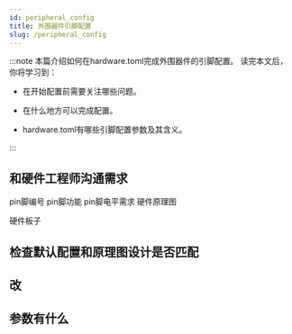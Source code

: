 ```yaml
---
id: peripheral_config
title: 外围器件引脚配置
slug: /peripheral_config
---
```


:::note 本篇介绍如何在hardware.toml完成外围器件的引脚配置。
读完本文后，你将学习到：

- 在开始配置前需要关注哪些问题。

- 在什么地方可以完成配置。

- hardware.toml有哪些引脚配置参数及其含义。

:::

## 和硬件工程师沟通需求

pin脚编号
pin脚功能
pin脚电平需求
硬件原理图

硬件板子

## 检查默认配置和原理图设计是否匹配
## 改
## 参数有什么

